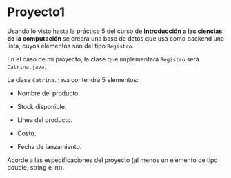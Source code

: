 # Proyecto1

Usando lo visto hasta la práctica 5 del curso de <b>Introducción a las ciencias de la computación </b>
se creará una base de datos que usa como backend una lista, cuyos elementos son del tipo <code>Registro</code>.

En el caso de mi proyecto, la clase que implementará <code>Registro</code> será <code>Catrina.java</code>.

La clase <code>Catrina.java</code> contendrá 5 elementos:

* Nombre del producto.

* Stock disponible.

* Línea del producto.

* Costo.

* Fecha de lanzamiento.

Acorde a las especificaciones del proyecto (al menos un elemento de tipo double, string e int).
